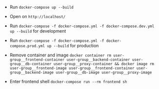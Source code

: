 * Run `docker-compose up --build`
* Open on `http://localhost/`

* Run `docker-compose -f docker-compose.yml -f docker-compose.dev.yml up --build` for development
* Run `docker-compose -f docker-compose.yml -f docker-compose.prod.yml up --build` for production

* Remove container and image `docker container rm user-group__frontend-container user-group__backend-container user-group__db-container user-group__proxy-container && docker image rm user-group__frontend-image user-group__frontend-container user-group__backend-image user-group__db-image user-group__proxy-image`
                              
* Enter frontend shell `docker-compose run --rm frontend sh`
